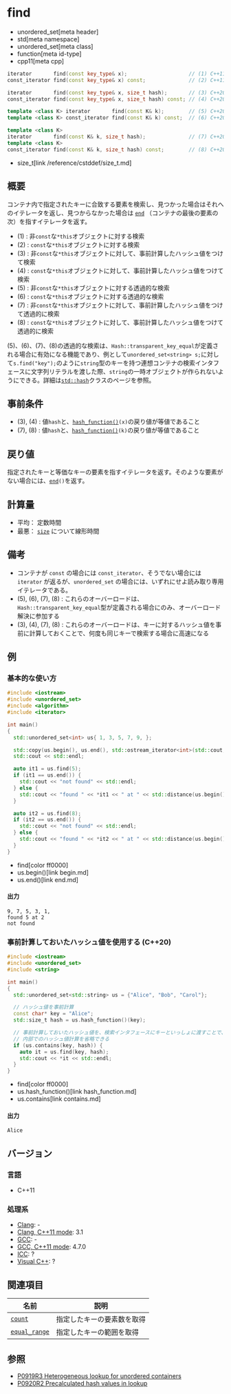 # find
* unordered_set[meta header]
* std[meta namespace]
* unordered_set[meta class]
* function[meta id-type]
* cpp11[meta cpp]

```cpp
iterator       find(const key_type& x);                    // (1) C++11
const_iterator find(const key_type& x) const;              // (2) C++11

iterator       find(const key_type& x, size_t hash);       // (3) C++20
const_iterator find(const key_type& x, size_t hash) const; // (4) C++20

template <class K> iterator       find(const K& k);        // (5) C++20
template <class K> const_iterator find(const K& k) const;  // (6) C++20

template <class K>
iterator       find(const K& k, size_t hash);              // (7) C++20
template <class K>
const_iterator find(const K& k, size_t hash) const;        // (8) C++20
```
* size_t[link /reference/cstddef/size_t.md]

## 概要
コンテナ内で指定されたキーに合致する要素を検索し、見つかった場合はそれへのイテレータを返し、見つからなかった場合は [`end`](end.md) （コンテナの最後の要素の次）を指すイテレータを返す。

- (1) : 非`const`な`*this`オブジェクトに対する検索
- (2) : `const`な`*this`オブジェクトに対する検索
- (3) : 非`const`な`*this`オブジェクトに対して、事前計算したハッシュ値をつけて検索
- (4) : `const`な`*this`オブジェクトに対して、事前計算したハッシュ値をつけて検索
- (5) : 非`const`な`*this`オブジェクトに対する透過的な検索
- (6) : `const`な`*this`オブジェクトに対する透過的な検索
- (7) : 非`const`な`*this`オブジェクトに対して、事前計算したハッシュ値をつけて透過的に検索
- (8) : `const`な`*this`オブジェクトに対して、事前計算したハッシュ値をつけて透過的に検索

(5)、(6)、(7)、(8)の透過的な検索は、`Hash::transparent_key_equal`が定義される場合に有効になる機能であり、例として`unordered_set<string> s;`に対して`s.find("key");`のように`string`型のキーを持つ連想コンテナの検索インタフェースに文字列リテラルを渡した際、`string`の一時オブジェクトが作られないようにできる。詳細は[`std::hash`](/reference/functional/hash.md)クラスのページを参照。


## 事前条件
- (3), (4) : 値`hash`と、[`hash_function()`](hash_function.md)`(x)`の戻り値が等値であること
- (7), (8) : 値`hash`と、[`hash_function()`](hash_function.md)`(k)`の戻り値が等値であること


## 戻り値
指定されたキーと等価なキーの要素を指すイテレータを返す。そのような要素がない場合には、[`end`](end.md)`()`を返す。


## 計算量
- 平均： 定数時間
- 最悪： [`size`](size.md) について線形時間


## 備考
- コンテナが `const` の場合には `const_iterator`、そうでない場合には `iterator` が返るが、`unordered_set` の場合には、いずれにせよ読み取り専用イテレータである。
- (5), (6), (7), (8) : これらのオーバーロードは、`Hash::transparent_key_equal`型が定義される場合にのみ、オーバーロード解決に参加する
- (3), (4), (7), (8) : これらのオーバーロードは、キーに対するハッシュ値を事前に計算しておくことで、何度も同じキーで検索する場合に高速になる


## 例
### 基本的な使い方
```cpp example
#include <iostream>
#include <unordered_set>
#include <algorithm>
#include <iterator>

int main()
{
  std::unordered_set<int> us{ 1, 3, 5, 7, 9, };

  std::copy(us.begin(), us.end(), std::ostream_iterator<int>(std::cout, ", "));
  std::cout << std::endl;

  auto it1 = us.find(5);
  if (it1 == us.end()) {
    std::cout << "not found" << std::endl;
  } else {
    std::cout << "found " << *it1 << " at " << std::distance(us.begin(), it1) << std::endl;
  }

  auto it2 = us.find(8);
  if (it2 == us.end()) {
    std::cout << "not found" << std::endl;
  } else {
    std::cout << "found " << *it2 << " at " << std::distance(us.begin(), it2) << std::endl;
  }
}
```
* find[color ff0000]
* us.begin()[link begin.md]
* us.end()[link end.md]

#### 出力
```
9, 7, 5, 3, 1,
found 5 at 2
not found
```

### 事前計算しておいたハッシュ値を使用する (C++20)
```cpp example
#include <iostream>
#include <unordered_set>
#include <string>

int main()
{
  std::unordered_set<std::string> us = {"Alice", "Bob", "Carol"};

  // ハッシュ値を事前計算
  const char* key = "Alice";
  std::size_t hash = us.hash_function()(key);

  // 事前計算しておいたハッシュ値を、検索インタフェースにキーといっしょに渡すことで、
  // 内部でのハッシュ値計算を省略できる
  if (us.contains(key, hash)) {
    auto it = us.find(key, hash);
    std::cout << *it << std::endl;
  }
}
```
* find[color ff0000]
* us.hash_function()[link hash_function.md]
* us.contains[link contains.md]

#### 出力
```
Alice
```

## バージョン
### 言語
- C++11

### 処理系
- [Clang](/implementation.md#clang): -
- [Clang, C++11 mode](/implementation.md#clang): 3.1
- [GCC](/implementation.md#gcc): -
- [GCC, C++11 mode](/implementation.md#gcc): 4.7.0
- [ICC](/implementation.md#icc): ?
- [Visual C++](/implementation.md#visual_cpp): ?

## 関連項目

| 名前 | 説明 |
|-----------------------------------|----------------------------|
| [`count`](count.md)             | 指定したキーの要素数を取得 |
| [`equal_range`](equal_range.md) | 指定したキーの範囲を取得   |


## 参照
- [P0919R3 Heterogeneous lookup for unordered containers](http://www.open-std.org/jtc1/sc22/wg21/docs/papers/2018/p0919r3.html)
- [P0920R2 Precalculated hash values in lookup](http://www.open-std.org/jtc1/sc22/wg21/docs/papers/2019/p0920r2.html)
